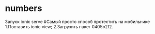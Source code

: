 # numbers
Запуск ionic serve
#Самый просто способ протестить на мобильнике
1.Поставить ionic view;
2.Загрузить пакет 0405b2f2.
